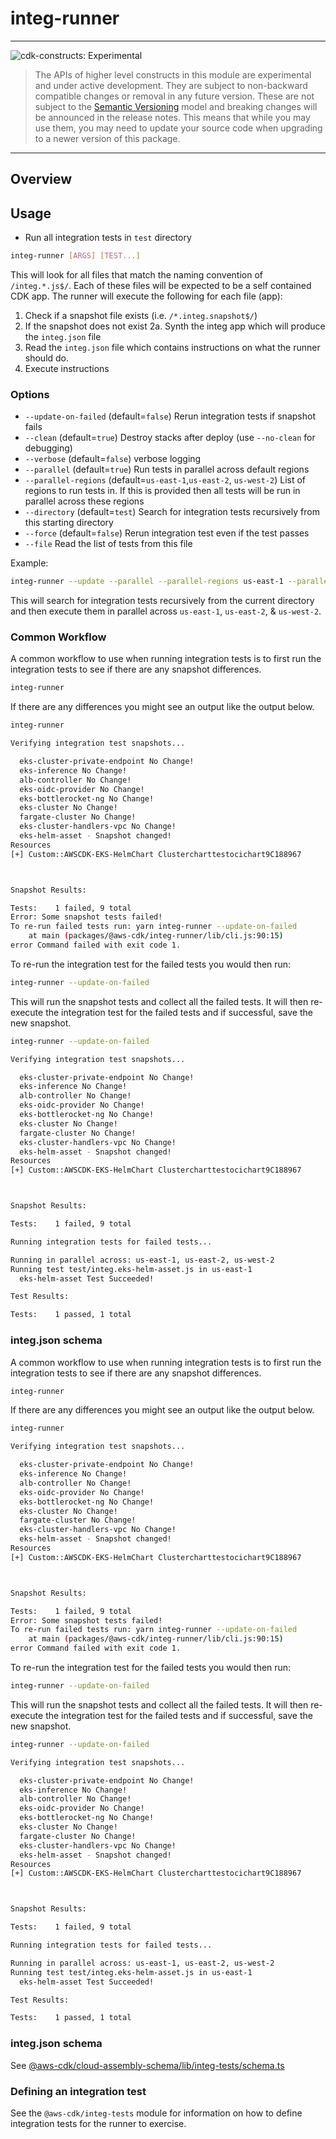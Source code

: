 # integ-runner

<!--BEGIN STABILITY BANNER-->

---

![cdk-constructs: Experimental](https://img.shields.io/badge/cdk--constructs-experimental-important.svg?style=for-the-badge)

> The APIs of higher level constructs in this module are experimental and under active development.
> They are subject to non-backward compatible changes or removal in any future version. These are
> not subject to the [Semantic Versioning](https://semver.org/) model and breaking changes will be
> announced in the release notes. This means that while you may use them, you may need to update
> your source code when upgrading to a newer version of this package.

---

<!--END STABILITY BANNER-->


## Overview


## Usage

- Run all integration tests in `test` directory

```bash
integ-runner [ARGS] [TEST...]
```

This will look for all files that match the naming convention of `/integ.*.js$/`. Each of these files will be expected
to be a self contained CDK app. The runner will execute the following for each file (app):

1. Check if a snapshot file exists (i.e. `/*.integ.snapshot$/`)
2. If the snapshot does not exist
	2a. Synth the integ app which will produce the `integ.json` file
3. Read the `integ.json` file which contains instructions on what the runner should do.
4. Execute instructions

### Options

- `--update-on-failed` (default=`false`)
  Rerun integration tests if snapshot fails
- `--clean` (default=`true`)
  Destroy stacks after deploy (use `--no-clean` for debugging)
- `--verbose` (default=`false`)
  verbose logging
- `--parallel` (default=`true`)
  Run tests in parallel across default regions
- `--parallel-regions` (default=`us-east-1`,`us-east-2`, `us-west-2`)
  List of regions to run tests in. If this is provided then all tests will
  be run in parallel across these regions
- `--directory` (default=`test`)
  Search for integration tests recursively from this starting directory
- `--force` (default=`false`)
  Rerun integration test even if the test passes
- `--file`
  Read the list of tests from this file

Example:

```bash
integ-runner --update --parallel --parallel-regions us-east-1 --parallel-regions us-east-2 --parallel-regions us-west-2 --directory ./
```

This will search for integration tests recursively from the current directory and then execute them in parallel across `us-east-1`, `us-east-2`, & `us-west-2`.

### Common Workflow

A common workflow to use when running integration tests is to first run the integration tests to see if there are any snapshot differences.

```bash
integ-runner
```

If there are any differences you might see an output like the output below.

```bash
integ-runner

Verifying integration test snapshots...

  eks-cluster-private-endpoint No Change!
  eks-inference No Change!
  alb-controller No Change!
  eks-oidc-provider No Change!
  eks-bottlerocket-ng No Change!
  eks-cluster No Change!
  fargate-cluster No Change!
  eks-cluster-handlers-vpc No Change!
  eks-helm-asset - Snapshot changed!
Resources
[+] Custom::AWSCDK-EKS-HelmChart Clustercharttestocichart9C188967



Snapshot Results:

Tests:    1 failed, 9 total
Error: Some snapshot tests failed!
To re-run failed tests run: yarn integ-runner --update-on-failed
    at main (packages/@aws-cdk/integ-runner/lib/cli.js:90:15)
error Command failed with exit code 1. 
```

To re-run the integration test for the failed tests you would then run:

```bash
integ-runner --update-on-failed
```

This will run the snapshot tests and collect all the failed tests. It will then re-execute the
integration test for the failed tests and if successful, save the new snapshot.

```bash
integ-runner --update-on-failed

Verifying integration test snapshots...

  eks-cluster-private-endpoint No Change!
  eks-inference No Change!
  alb-controller No Change!
  eks-oidc-provider No Change!
  eks-bottlerocket-ng No Change!
  eks-cluster No Change!
  fargate-cluster No Change!
  eks-cluster-handlers-vpc No Change!
  eks-helm-asset - Snapshot changed!
Resources
[+] Custom::AWSCDK-EKS-HelmChart Clustercharttestocichart9C188967



Snapshot Results:

Tests:    1 failed, 9 total

Running integration tests for failed tests...

Running in parallel across: us-east-1, us-east-2, us-west-2
Running test test/integ.eks-helm-asset.js in us-east-1
  eks-helm-asset Test Succeeded!

Test Results:

Tests:    1 passed, 1 total
```


### integ.json schema

A common workflow to use when running integration tests is to first run the integration tests to see if there are any snapshot differences.

```bash
integ-runner
```

If there are any differences you might see an output like the output below.

```bash
integ-runner

Verifying integration test snapshots...

  eks-cluster-private-endpoint No Change!
  eks-inference No Change!
  alb-controller No Change!
  eks-oidc-provider No Change!
  eks-bottlerocket-ng No Change!
  eks-cluster No Change!
  fargate-cluster No Change!
  eks-cluster-handlers-vpc No Change!
  eks-helm-asset - Snapshot changed!
Resources
[+] Custom::AWSCDK-EKS-HelmChart Clustercharttestocichart9C188967



Snapshot Results:

Tests:    1 failed, 9 total
Error: Some snapshot tests failed!
To re-run failed tests run: yarn integ-runner --update-on-failed
    at main (packages/@aws-cdk/integ-runner/lib/cli.js:90:15)
error Command failed with exit code 1. 
```

To re-run the integration test for the failed tests you would then run:

```bash
integ-runner --update-on-failed
```

This will run the snapshot tests and collect all the failed tests. It will then re-execute the
integration test for the failed tests and if successful, save the new snapshot.

```bash
integ-runner --update-on-failed

Verifying integration test snapshots...

  eks-cluster-private-endpoint No Change!
  eks-inference No Change!
  alb-controller No Change!
  eks-oidc-provider No Change!
  eks-bottlerocket-ng No Change!
  eks-cluster No Change!
  fargate-cluster No Change!
  eks-cluster-handlers-vpc No Change!
  eks-helm-asset - Snapshot changed!
Resources
[+] Custom::AWSCDK-EKS-HelmChart Clustercharttestocichart9C188967



Snapshot Results:

Tests:    1 failed, 9 total

Running integration tests for failed tests...

Running in parallel across: us-east-1, us-east-2, us-west-2
Running test test/integ.eks-helm-asset.js in us-east-1
  eks-helm-asset Test Succeeded!

Test Results:

Tests:    1 passed, 1 total
```


### integ.json schema

See [@aws-cdk/cloud-assembly-schema/lib/integ-tests/schema.ts](../cloud-assembly-schema/lib/integ-tests/schema.ts)

### Defining an integration test

See the `@aws-cdk/integ-tests` module for information on how to define
integration tests for the runner to exercise.